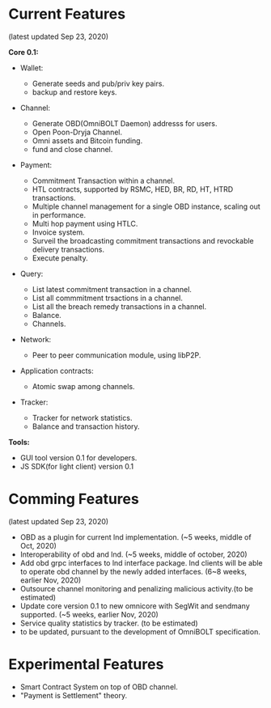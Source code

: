 # Current Features

(latest updated Sep 23, 2020)

**Core 0.1:**  
* Wallet:  
	* Generate seeds and pub/priv key pairs.  
	* backup and restore keys.  
* Channel:  
	* Generate OBD(OmniBOLT Daemon) addresss for users.  
	* Open Poon-Dryja Channel.  
	* Omni assets and Bitcoin funding.  
	* fund and close channel.  

* Payment:  
	* Commitment Transaction within a channel.  
	* HTL contracts, supported by RSMC, HED, BR, RD, HT, HTRD transactions.  
	* Multiple channel management for a single OBD instance, scaling out in performance.  
	* Multi hop payment using HTLC.  
	* Invoice system. 
	* Surveil the broadcasting commitment transactions and revockable delivery transactions.  
	* Execute penalty.   

* Query:  
	* List latest commitment transaction in a channel.   
	* List all commmitment trsactions in a channel.  
	* List all the breach remedy transactions in a channel.  
	* Balance. 
	* Channels.
  
* Network:  
	* Peer to peer communication module, using libP2P.  
 
* Application contracts:
	* Atomic swap among channels.  

* Tracker:
	* Tracker for network statistics.  
	* Balance and transaction history.   


**Tools:**  
* GUI tool version 0.1 for developers.  
* JS SDK(for light client) version 0.1  


# Comming Features   
(latest updated Sep 23, 2020)
 
* OBD as a plugin for current lnd implementation. (~5 weeks, middle of Oct, 2020)  
* Interoperability of obd and lnd. (~5 weeks, middle of october, 2020)  
* Add obd grpc interfaces to lnd interface package. lnd clients will be able to operate obd channel by the newly added interfaces. (6~8 weeks, earlier Nov, 2020)  
* Outsource channel monitoring and penalizing malicious activity.(to be estimated)  
* Update core version 0.1 to new omnicore with SegWit and sendmany supported.  (~5 weeks, earlier Nov, 2020)  
* Service quality statistics by tracker. (to be estimated)
* to be updated, pursuant to the development of OmniBOLT specification.  
 


# Experimental Features

* Smart Contract System on top of OBD channel. 
* "Payment is Settlement" theory.

